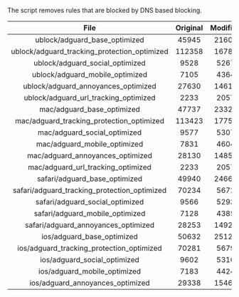 The script removes rules that are blocked by DNS based blocking.


| File | Original | Modified |
|:----:|:-----:|:-----:|
| ublock/adguard_base_optimized | 45945 | 21606 |
| ublock/adguard_tracking_protection_optimized | 112358 | 16786 |
| ublock/adguard_social_optimized | 9528 | 5267 |
| ublock/adguard_mobile_optimized | 7105 | 4364 |
| ublock/adguard_annoyances_optimized | 27630 | 14612 |
| ublock/adguard_url_tracking_optimized | 2233 | 2057 |
| mac/adguard_base_optimized | 47737 | 23320 |
| mac/adguard_tracking_protection_optimized | 113423 | 17752 |
| mac/adguard_social_optimized | 9577 | 5307 |
| mac/adguard_mobile_optimized | 7831 | 4604 |
| mac/adguard_annoyances_optimized | 28130 | 14854 |
| mac/adguard_url_tracking_optimized | 2233 | 2057 |
| safari/adguard_base_optimized | 49940 | 24660 |
| safari/adguard_tracking_protection_optimized | 70234 | 5672 |
| safari/adguard_social_optimized | 9566 | 5293 |
| safari/adguard_mobile_optimized | 7128 | 4385 |
| safari/adguard_annoyances_optimized | 28253 | 14927 |
| ios/adguard_base_optimized | 50632 | 25123 |
| ios/adguard_tracking_protection_optimized | 70281 | 5679 |
| ios/adguard_social_optimized | 9602 | 5310 |
| ios/adguard_mobile_optimized | 7183 | 4424 |
| ios/adguard_annoyances_optimized | 29338 | 15460 |
